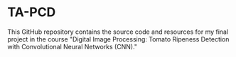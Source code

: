 # TA-PCD
This GitHub repository contains the source code and resources for my final project in the course "Digital Image Processing: Tomato Ripeness Detection with Convolutional Neural Networks (CNN)."
